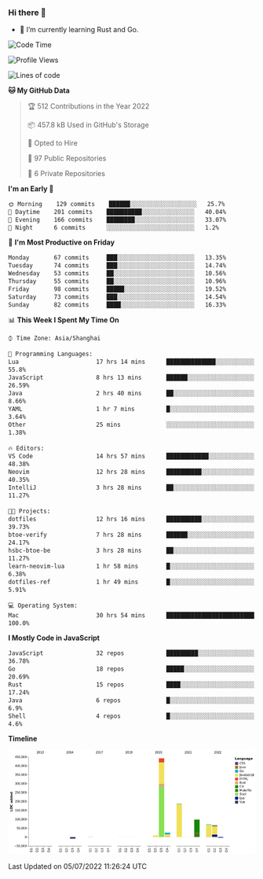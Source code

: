 ### Hi there 👋

- 🌱 I’m currently learning Rust and Go.

<!--START_SECTION:waka-->
![Code Time](http://img.shields.io/badge/Code%20Time-516%20hrs%2023%20mins-blue)

![Profile Views](http://img.shields.io/badge/Profile%20Views-0-blue)

![Lines of code](https://img.shields.io/badge/From%20Hello%20World%20I%27ve%20Written-894%20Thousand%20lines%20of%20code-blue)

**🐱 My GitHub Data** 

> 🏆 512 Contributions in the Year 2022
 > 
> 📦 457.8 kB Used in GitHub's Storage 
 > 
> 💼 Opted to Hire
 > 
> 📜 97 Public Repositories 
 > 
> 🔑 6 Private Repositories  
 > 
**I'm an Early 🐤** 

```text
🌞 Morning    129 commits    ██████░░░░░░░░░░░░░░░░░░░   25.7% 
🌆 Daytime    201 commits    ██████████░░░░░░░░░░░░░░░   40.04% 
🌃 Evening    166 commits    ████████░░░░░░░░░░░░░░░░░   33.07% 
🌙 Night      6 commits      ░░░░░░░░░░░░░░░░░░░░░░░░░   1.2%

```
📅 **I'm Most Productive on Friday** 

```text
Monday       67 commits     ███░░░░░░░░░░░░░░░░░░░░░░   13.35% 
Tuesday      74 commits     ███░░░░░░░░░░░░░░░░░░░░░░   14.74% 
Wednesday    53 commits     ██░░░░░░░░░░░░░░░░░░░░░░░   10.56% 
Thursday     55 commits     ██░░░░░░░░░░░░░░░░░░░░░░░   10.96% 
Friday       98 commits     █████░░░░░░░░░░░░░░░░░░░░   19.52% 
Saturday     73 commits     ███░░░░░░░░░░░░░░░░░░░░░░   14.54% 
Sunday       82 commits     ████░░░░░░░░░░░░░░░░░░░░░   16.33%

```


📊 **This Week I Spent My Time On** 

```text
⌚︎ Time Zone: Asia/Shanghai

💬 Programming Languages: 
Lua                      17 hrs 14 mins      ██████████████░░░░░░░░░░░   55.8% 
JavaScript               8 hrs 13 mins       ██████░░░░░░░░░░░░░░░░░░░   26.59% 
Java                     2 hrs 40 mins       ██░░░░░░░░░░░░░░░░░░░░░░░   8.66% 
YAML                     1 hr 7 mins         █░░░░░░░░░░░░░░░░░░░░░░░░   3.64% 
Other                    25 mins             ░░░░░░░░░░░░░░░░░░░░░░░░░   1.38%

🔥 Editors: 
VS Code                  14 hrs 57 mins      ████████████░░░░░░░░░░░░░   48.38% 
Neovim                   12 hrs 28 mins      ██████████░░░░░░░░░░░░░░░   40.35% 
IntelliJ                 3 hrs 28 mins       ██░░░░░░░░░░░░░░░░░░░░░░░   11.27%

🐱‍💻 Projects: 
dotfiles                 12 hrs 16 mins      ██████████░░░░░░░░░░░░░░░   39.73% 
btoe-verify              7 hrs 28 mins       ██████░░░░░░░░░░░░░░░░░░░   24.17% 
hsbc-btoe-be             3 hrs 28 mins       ██░░░░░░░░░░░░░░░░░░░░░░░   11.27% 
learn-neovim-lua         1 hr 58 mins        █░░░░░░░░░░░░░░░░░░░░░░░░   6.38% 
dotfiles-ref             1 hr 49 mins        █░░░░░░░░░░░░░░░░░░░░░░░░   5.91%

💻 Operating System: 
Mac                      30 hrs 54 mins      █████████████████████████   100.0%

```

**I Mostly Code in JavaScript** 

```text
JavaScript               32 repos            █████████░░░░░░░░░░░░░░░░   36.78% 
Go                       18 repos            █████░░░░░░░░░░░░░░░░░░░░   20.69% 
Rust                     15 repos            ████░░░░░░░░░░░░░░░░░░░░░   17.24% 
Java                     6 repos             █░░░░░░░░░░░░░░░░░░░░░░░░   6.9% 
Shell                    4 repos             █░░░░░░░░░░░░░░░░░░░░░░░░   4.6%

```


**Timeline**

![Chart not found](https://raw.githubusercontent.com/elton/elton/main/charts/bar_graph.png) 


 Last Updated on 05/07/2022 11:26:24 UTC
<!--END_SECTION:waka-->

<!--
**elton/elton** is a ✨ _special_ ✨ repository because its `README.md` (this file) appears on your GitHub profile.

Here are some ideas to get you started:

- 🔭 I’m currently working on ...
- 🌱 I’m currently learning ...
- 👯 I’m looking to collaborate on ...
- 🤔 I’m looking for help with ...
- 💬 Ask me about ...
- 📫 How to reach me: ...
- 😄 Pronouns: ...
- ⚡ Fun fact: ...
-->
